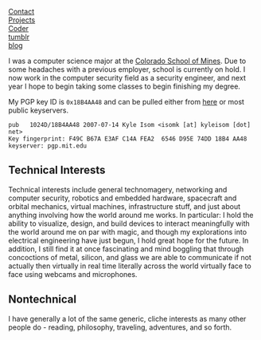 [Contact](/contact.html)   
[Projects](/projects.html)   
[Coder](http://www.brokenlcd.net)  
[tumblr](http://brokenlcd.tumblr.com)   
[blog](/blog/)   

I was a computer science major at the 
[Colorado School of Mines](http://mines.edu). Due to some headaches with a 
previous employer, school is currently on hold. I now work in the computer 
security field as a security engineer, and next year I hope to begin taking 
some classes to begin finishing my degree. 

My PGP key ID is `0x18B4AA48` and can be pulled either from 
[here](isomk.asc) or most public keyservers.

    pub   1024D/18B4AA48 2007-07-14 Kyle Isom <isomk [at] kyleisom [dot] net>
    Key fingerprint: F49C B67A E3AF C14A FEA2  6546 D95E 74DD 18B4 AA48
    keyserver: pgp.mit.edu

Technical Interests
-------------------
Technical interests include general technomagery, networking and computer 
security, robotics and embedded hardware, spacecraft and orbital mechanics, 
virtual machines, infrastructure stuff, and just about anything involving 
how the world around me works. In particular: I hold the ability to 
visualize, design, and build devices to interact meaningfully with the world 
around me on par with magic, and though my explorations into electrical 
engineering have just begun, I hold great hope for the future. In addition, 
I still find it at once fascinating and mind boggling that through 
concoctions of metal, silicon, and glass we are able to communicate if not 
actually then virtually in real time literally across the world virtually 
face to face using webcams and microphones. 


Nontechnical
------------
I have generally a lot of the same generic, cliche interests as many other
people do - reading, philosophy, traveling, adventures, and so forth.



